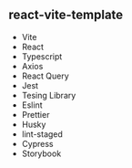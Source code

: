 ## react-vite-template

- Vite
- React
- Typescript
- Axios
- React Query
- Jest
- Tesing Library
- Eslint
- Prettier
- Husky
- lint-staged
- Cypress
- Storybook

